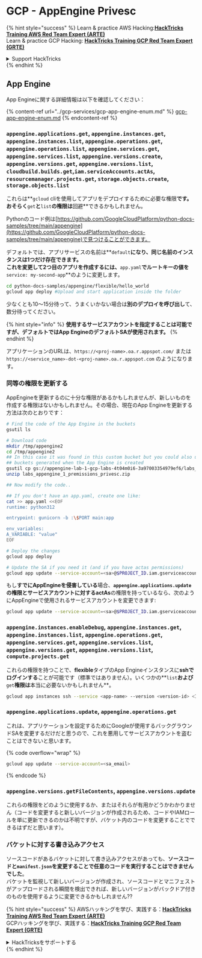 # GCP - AppEngine Privesc

{% hint style="success" %}
Learn & practice AWS Hacking:<img src="../../../.gitbook/assets/image (1).png" alt="" data-size="line">[**HackTricks Training AWS Red Team Expert (ARTE)**](https://training.hacktricks.xyz/courses/arte)<img src="../../../.gitbook/assets/image (1).png" alt="" data-size="line">\
Learn & practice GCP Hacking: <img src="../../../.gitbook/assets/image (2).png" alt="" data-size="line">[**HackTricks Training GCP Red Team Expert (GRTE)**<img src="../../../.gitbook/assets/image (2).png" alt="" data-size="line">](https://training.hacktricks.xyz/courses/grte)

<details>

<summary>Support HackTricks</summary>

* Check the [**subscription plans**](https://github.com/sponsors/carlospolop)!
* **Join the** 💬 [**Discord group**](https://discord.gg/hRep4RUj7f) or the [**telegram group**](https://t.me/peass) or **follow** us on **Twitter** 🐦 [**@hacktricks\_live**](https://twitter.com/hacktricks\_live)**.**
* **Share hacking tricks by submitting PRs to the** [**HackTricks**](https://github.com/carlospolop/hacktricks) and [**HackTricks Cloud**](https://github.com/carlospolop/hacktricks-cloud) github repos.

</details>
{% endhint %}

## App Engine

App Engineに関する詳細情報は以下を確認してください：

{% content-ref url="../gcp-services/gcp-app-engine-enum.md" %}
[gcp-app-engine-enum.md](../gcp-services/gcp-app-engine-enum.md)
{% endcontent-ref %}

### `appengine.applications.get`, `appengine.instances.get`, `appengine.instances.list`, `appengine.operations.get`, `appengine.operations.list`, `appengine.services.get`, `appengine.services.list`, `appengine.versions.create`, `appengine.versions.get`, `appengine.versions.list`, `cloudbuild.builds.get`,`iam.serviceAccounts.actAs`, `resourcemanager.projects.get`, `storage.objects.create`, `storage.objects.list`

これらは**`gcloud` cliを使用してアプリをデプロイするために必要な権限**です。おそらく**`get`**と**`list`**の権限は**回避**できるかもしれません。

Pythonのコード例は[https://github.com/GoogleCloudPlatform/python-docs-samples/tree/main/appengine](https://github.com/GoogleCloudPlatform/python-docs-samples/tree/main/appengine)で見つけることができます。

デフォルトでは、アプリサービスの名前は**`default`**になり、同じ名前のインスタンスは1つだけ存在できます。\
これを変更して2つ目のアプリを作成するには、**`app.yaml`**でルートキーの値を**`service: my-second-app`**のように変更します。
```bash
cd python-docs-samples/appengine/flexible/hello_world
gcloud app deploy #Upload and start application inside the folder
```
少なくとも10〜15分待って、うまくいかない場合は**別のデプロイを呼び出し**て、数分待ってください。

{% hint style="info" %}
**使用するサービスアカウントを指定することは可能ですが、デフォルトではApp EngineのデフォルトSAが使用されます。**
{% endhint %}

アプリケーションのURLは、`https://<proj-name>.oa.r.appspot.com/` または `https://<service_name>-dot-<proj-name>.oa.r.appspot.com` のようになります。

### 同等の権限を更新する

AppEngineを更新するのに十分な権限があるかもしれませんが、新しいものを作成する権限はないかもしれません。その場合、現在のApp Engineを更新する方法は次のとおりです：
```bash
# Find the code of the App Engine in the buckets
gsutil ls

# Download code
mkdir /tmp/appengine2
cd /tmp/appengine2
## In this case it was found in this custom bucket but you could also use the
## buckets generated when the App Engine is created
gsutil cp gs://appengine-lab-1-gcp-labs-4t04m0i6-3a97003354979ef6/labs_appengine_1_premissions_privesc.zip .
unzip labs_appengine_1_premissions_privesc.zip

## Now modify the code..

## If you don't have an app.yaml, create one like:
cat >> app.yaml <<EOF
runtime: python312

entrypoint: gunicorn -b :\$PORT main:app

env_variables:
A_VARIABLE: "value"
EOF

# Deploy the changes
gcloud app deploy

# Update the SA if you need it (and if you have actas permissions)
gcloud app update --service-account=<sa>@$PROJECT_ID.iam.gserviceaccount.com
```
もし**すでにAppEngineを侵害している**場合、**`appengine.applications.update`**の権限とサービスアカウントに対する**actAs**の権限を持っているなら、次のようにAppEngineで使用されるサービスアカウントを変更できます:
```bash
gcloud app update --service-account=<sa>@$PROJECT_ID.iam.gserviceaccount.com
```
### `appengine.instances.enableDebug`, `appengine.instances.get`, `appengine.instances.list`, `appengine.operations.get`, `appengine.services.get`, `appengine.services.list`, `appengine.versions.get`, `appengine.versions.list`, `compute.projects.get`

これらの権限を持つことで、**flexible**タイプのApp Engineインスタンスに**sshでログインする**ことが可能です（標準ではありません）。いくつかの**`list`**および**`get`**権限は**本当に必要ないかもしれません**。
```bash
gcloud app instances ssh --service <app-name> --version <version-id> <ID>
```
### `appengine.applications.update`, `appengine.operations.get`

これは、アプリケーションを設定するためにGoogleが使用するバックグラウンドSAを変更するだけだと思うので、これを悪用してサービスアカウントを盗むことはできないと思います。

{% code overflow="wrap" %}
```bash
gcloud app update --service-account=<sa_email>
```
{% endcode %}

### `appengine.versions.getFileContents`, `appengine.versions.update`

これらの権限をどのように使用するか、またはそれらが有用かどうかわかりません（コードを変更すると新しいバージョンが作成されるため、コードやIAMロールを単に更新できるのかは不明ですが、バケット内のコードを変更することでできるはずだと思います）。

### バケットに対する書き込みアクセス

ソースコードがあるバケットに対して書き込みアクセスがあっても、**ソースコードと`manifest.json`を変更することで任意のコードを実行することはできませんでした**。\
バケットを監視して新しいバージョンが作成され、ソースコードとマニフェストがアップロードされる瞬間を検出できれば、新しいバージョンがバックドア付きのものを使用するように変更できるかもしれません??

{% hint style="success" %}
AWSハッキングを学び、実践する：<img src="../../../.gitbook/assets/image (1).png" alt="" data-size="line">[**HackTricks Training AWS Red Team Expert (ARTE)**](https://training.hacktricks.xyz/courses/arte)<img src="../../../.gitbook/assets/image (1).png" alt="" data-size="line">\
GCPハッキングを学び、実践する：<img src="../../../.gitbook/assets/image (2).png" alt="" data-size="line">[**HackTricks Training GCP Red Team Expert (GRTE)**<img src="../../../.gitbook/assets/image (2).png" alt="" data-size="line">](https://training.hacktricks.xyz/courses/grte)

<details>

<summary>HackTricksをサポートする</summary>

* [**サブスクリプションプラン**](https://github.com/sponsors/carlospolop)を確認してください！
* **💬 [**Discordグループ**](https://discord.gg/hRep4RUj7f)または[**Telegramグループ**](https://t.me/peass)に参加するか、**Twitter** 🐦 [**@hacktricks\_live**](https://twitter.com/hacktricks\_live)**をフォローしてください。**
* **ハッキングのトリックを共有するには、[**HackTricks**](https://github.com/carlospolop/hacktricks)および[**HackTricks Cloud**](https://github.com/carlospolop/hacktricks-cloud)のGitHubリポジトリにPRを提出してください。**

</details>
{% endhint %}
